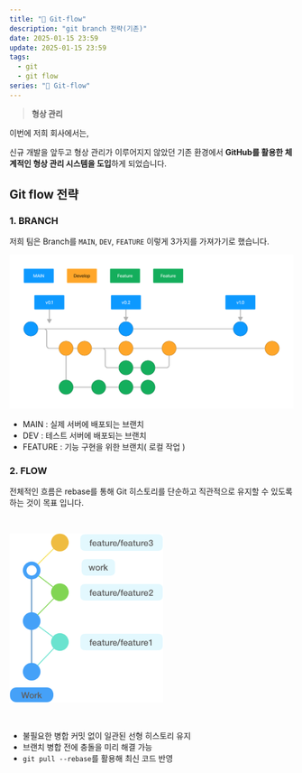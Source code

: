 ```yaml
---
title: "🐙 Git-flow"
description: "git branch 전략(기존)"
date: 2025-01-15 23:59
update: 2025-01-15 23:59
tags:
  - git
  - git flow
series: "🐙 Git-flow"
---
```


> **형상 관리**
>

이번에 저희 회사에서는,

신규 개발을 앞두고 형상 관리가 이루어지지 않았던 기존 환경에서 **GitHub를 활용한 체계적인 형상 관리 시스템을 도입**하게 되었습니다.

## Git flow 전략

### 1. BRANCH

저희 팀은 Branch를 `MAIN`, `DEV`, `FEATURE` 이렇게 3가지를 가져가기로 했습니다.

![BRANCH](./git-feature.png)

- MAIN : 실제 서버에 배포되는 브랜치
- DEV : 테스트 서버에 배포되는 브랜치
- FEATURE : 기능 구현을 위한 브랜치( 로컬 작업 )

### 2. FLOW

전체적인 흐름은 rebase를 통해 Git 히스토리를 단순하고 직관적으로 유지할 수 있도록 하는 것이 목표 입니다.

<br/>

![git_flow](./git-rebase-policy-2.png)

<br/>

- 불필요한 병합 커밋 없이 일관된 선형 히스토리 유지
- 브랜치 병합 전에 충돌을 미리 해결 가능
- `git pull --rebase`를 활용해 최신 코드 반영